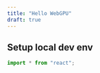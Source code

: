 ```yaml
---
title: "Hello WebGPU"
draft: true
---
```


## Setup local dev env

```ts
import * from "react";
```
